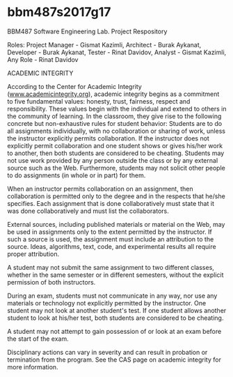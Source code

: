 # bbm487s2017g17
BBM487 Software Engineering Lab. Project Respository

Roles:
Project Manager - Gismat Kazimli,
Architect - Burak Aykanat,
Developer - Burak Aykanat,
Tester - Rinat Davidov,
Analyst - Gismat Kazimli,
Any Role - Rinat Davidov

ACADEMIC INTEGRITY

According to the Center for Academic Integrity (www.academicintegrity.org), academic integrity begins as a commitment to five fundamental values: honesty, trust, fairness, respect and responsibility. These values begin with the individual and extend to others in the community of learning. In the classroom, they give rise to the following concrete but non-exhaustive rules for student behavior:
Students are to do all assignments individually, with no collaboration or sharing of work, unless the instructor explicitly permits collaboration. If the instructor does not explicitly permit collaboration and one student shows or gives his/her work to another, then both students are considered to be cheating. Students may not use work provided by any person outside the class or by any external source such as the Web. Furthermore, students may not solicit other people to do assignments (in whole or in part) for them.

When an instructor permits collaboration on an assignment, then collaboration is permitted only to the degree and in the respects that he/she specifies. Each assignment that is done collaboratively must state that it was done collaboratively and must list the collaborators.

External sources, including published materials or material on the Web, may be used in assignments only to the extent permitted by the instructor. If such a source is used, the assignment must include an attribution to the source. Ideas, algorithms, text, code, and experimental results all require proper attribution.

A student may not submit the same assignment to two different classes, whether in the same semester or in different semesters, without the explicit permission of both instructors.

During an exam, students must not communicate in any way, nor use any materials or technology not explicitly permitted by the instructor. One student may not look at another student's test. If one student allows another student to look at his/her test, both students are considered to be cheating.

A student may not attempt to gain possession of or look at an exam before the start of the exam.

Disciplinary actions can vary in severity and can result in probation or termination from the program. See the CAS page on academic integrity for more information.
